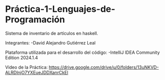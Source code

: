# Práctica-1-Lenguajes-de-Programación
Sistema de inventario de artículos en haskell.

Integrantes: 
-David Alejandro Gutiérrez Leal

Plataforma utilizada para el desarrollo del código:
-IntelliJ IDEA Community Edition 2024.1.4

Video de la Práctica:
https://drive.google.com/drive/u/0/folders/13uNKVD-ALRDlnjO7YXEueJDDXanrCkEl
